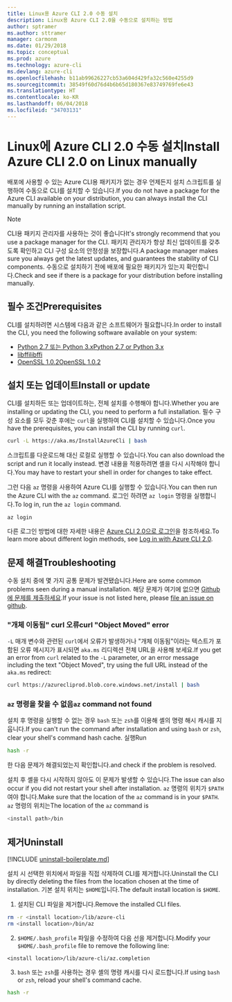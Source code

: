 ```yaml
---
title: Linux용 Azure CLI 2.0 수동 설치
description: Linux용 Azure CLI 2.0을 수동으로 설치하는 방법
author: sptramer
ms.author: sttramer
manager: carmonm
ms.date: 01/29/2018
ms.topic: conceptual
ms.prod: azure
ms.technology: azure-cli
ms.devlang: azure-cli
ms.openlocfilehash: b11ab99626227cb53a604d429fa32c560e4255d9
ms.sourcegitcommit: 38549f60d76d4b6b65d180367e83749769fe6e43
ms.translationtype: HT
ms.contentlocale: ko-KR
ms.lasthandoff: 06/04/2018
ms.locfileid: "34703131"
---
```

# <a name="install-azure-cli-20-on-linux-manually"></a><span data-ttu-id="bba1e-103">Linux에 Azure CLI 2.0 수동 설치</span><span class="sxs-lookup"><span data-stu-id="bba1e-103">Install Azure CLI 2.0 on Linux manually</span></span>

<span data-ttu-id="bba1e-104">배포에 사용할 수 있는 Azure CLI용 패키지가 없는 경우 언제든지 설치 스크립트를 실행하여 수동으로 CLI를 설치할 수 있습니다.</span><span class="sxs-lookup"><span data-stu-id="bba1e-104">If you do not have a package for the Azure CLI available on your distribution, you can always install the CLI manually by running an installation script.</span></span>

> [!NOTE]
> <span data-ttu-id="bba1e-105">CLI용 패키지 관리자를 사용하는 것이 좋습니다</span><span class="sxs-lookup"><span data-stu-id="bba1e-105">It's strongly recommend that you use a package manager for the CLI.</span></span> <span data-ttu-id="bba1e-106">패키지 관리자가 항상 최신 업데이트를 갖추도록 확인하고 CLI 구성 요소의 안정성을 보장합니다.</span><span class="sxs-lookup"><span data-stu-id="bba1e-106">A package manager makes sure you always get the latest updates, and guarantees the stability of CLI components.</span></span> <span data-ttu-id="bba1e-107">수동으로 설치하기 전에 배포에 필요한 패키지가 있는지 확인합니다.</span><span class="sxs-lookup"><span data-stu-id="bba1e-107">Check and see if there is a package for your distribution before installing manually.</span></span>

## <a name="prerequisites"></a><span data-ttu-id="bba1e-108">필수 조건</span><span class="sxs-lookup"><span data-stu-id="bba1e-108">Prerequisites</span></span>

<span data-ttu-id="bba1e-109">CLI를 설치하려면 시스템에 다음과 같은 소프트웨어가 필요합니다.</span><span class="sxs-lookup"><span data-stu-id="bba1e-109">In order to install the CLI, you need the following software available on your system:</span></span>

* [<span data-ttu-id="bba1e-110">Python 2.7 또는 Python 3.x</span><span class="sxs-lookup"><span data-stu-id="bba1e-110">Python 2.7 or Python 3.x</span></span>](https://www.python.org/downloads/)
* [<span data-ttu-id="bba1e-111">libffi</span><span class="sxs-lookup"><span data-stu-id="bba1e-111">libffi</span></span>](https://sourceware.org/libffi/)
* [<span data-ttu-id="bba1e-112">OpenSSL 1.0.2</span><span class="sxs-lookup"><span data-stu-id="bba1e-112">OpenSSL 1.0.2</span></span>](https://www.openssl.org/source/)

## <a name="install-or-update"></a><span data-ttu-id="bba1e-113">설치 또는 업데이트</span><span class="sxs-lookup"><span data-stu-id="bba1e-113">Install or update</span></span>

<span data-ttu-id="bba1e-114">CLI를 설치하든 또는 업데이트하는, 전체 설치를 수행해야 합니다.</span><span class="sxs-lookup"><span data-stu-id="bba1e-114">Whether you are installing or updating the CLI, you need to perform a full installation.</span></span> <span data-ttu-id="bba1e-115">필수 구성 요소를 모두 갖춘 후에는 `curl`을 실행하여 CLI를 설치할 수 있습니다.</span><span class="sxs-lookup"><span data-stu-id="bba1e-115">Once you have the prerequisites, you can install the CLI by running `curl`.</span></span>

```bash
curl -L https://aka.ms/InstallAzureCli | bash
```

<span data-ttu-id="bba1e-116">스크립트를 다운로드해 대신 로컬로 실행할 수 있습니다.</span><span class="sxs-lookup"><span data-stu-id="bba1e-116">You can also download the script and run it locally instead.</span></span> <span data-ttu-id="bba1e-117">변경 내용을 적용하려면 셸을 다시 시작해야 합니다.</span><span class="sxs-lookup"><span data-stu-id="bba1e-117">You may have to restart your shell in order for changes to take effect.</span></span> 

<span data-ttu-id="bba1e-118">그런 다음 `az` 명령을 사용하여 Azure CLI를 실행할 수 있습니다.</span><span class="sxs-lookup"><span data-stu-id="bba1e-118">You can then run the Azure CLI with the `az` command.</span></span> <span data-ttu-id="bba1e-119">로그인 하려면 `az login` 명령을 실행합니다.</span><span class="sxs-lookup"><span data-stu-id="bba1e-119">To log in, run the `az login` command.</span></span>

```azurecli
az login
```

<span data-ttu-id="bba1e-120">다른 로그인 방법에 대한 자세한 내용은 [Azure CLI 2.0으로 로그인](authenticate-azure-cli.md)을 참조하세요.</span><span class="sxs-lookup"><span data-stu-id="bba1e-120">To learn more about different login methods, see [Log in with Azure CLI 2.0](authenticate-azure-cli.md).</span></span>

## <a name="troubleshooting"></a><span data-ttu-id="bba1e-121">문제 해결</span><span class="sxs-lookup"><span data-stu-id="bba1e-121">Troubleshooting</span></span>

<span data-ttu-id="bba1e-122">수동 설치 중에 몇 가지 공통 문제가 발견됐습니다.</span><span class="sxs-lookup"><span data-stu-id="bba1e-122">Here are some common problems seen during a manual installation.</span></span> <span data-ttu-id="bba1e-123">해당 문제가 여기에 없으면 [Github에 문제를 제출하세요](https://github.com/Azure/azure-cli/issues).</span><span class="sxs-lookup"><span data-stu-id="bba1e-123">If your issue is not listed here, please [file an issue on github](https://github.com/Azure/azure-cli/issues).</span></span>
### <a name="curl-object-moved-error"></a><span data-ttu-id="bba1e-124">"개체 이동됨" curl 오류</span><span class="sxs-lookup"><span data-stu-id="bba1e-124">curl "Object Moved" error</span></span>

<span data-ttu-id="bba1e-125">`-L` 매개 변수와 관련된 `curl`에서 오류가 발생하거나 "개체 이동됨"이라는 텍스트가 포함된 오류 메시지가 표시되면 `aka.ms` 리디렉션 전체 URL을 사용해 보세요.</span><span class="sxs-lookup"><span data-stu-id="bba1e-125">If you get an error from `curl` related to the `-L` parameter, or an error message including the text "Object Moved", try using the full URL instead of the `aka.ms` redirect:</span></span>

```bash
curl https://azurecliprod.blob.core.windows.net/install | bash
```

### <a name="az-command-not-found"></a><span data-ttu-id="bba1e-126">`az` 명령을 찾을 수 없음</span><span class="sxs-lookup"><span data-stu-id="bba1e-126">`az` command not found</span></span>

<span data-ttu-id="bba1e-127">설치 후 명령을 실행할 수 없는 경우 `bash` 또는 `zsh`를 이용해 셸의 명령 해시 캐시를 지웁니다.</span><span class="sxs-lookup"><span data-stu-id="bba1e-127">If you can't run the command after installation and using `bash` or `zsh`, clear your shell's command hash cache.</span></span> <span data-ttu-id="bba1e-128">실행</span><span class="sxs-lookup"><span data-stu-id="bba1e-128">Run</span></span>

```bash
hash -r
```

<span data-ttu-id="bba1e-129">한 다음 문제가 해결되었는지 확인합니다.</span><span class="sxs-lookup"><span data-stu-id="bba1e-129">and check if the problem is resolved.</span></span>

<span data-ttu-id="bba1e-130">설치 후 셸을 다시 시작하지 않아도 이 문제가 발생할 수 있습니다.</span><span class="sxs-lookup"><span data-stu-id="bba1e-130">The issue can also occur if you did not restart your shell after installation.</span></span> <span data-ttu-id="bba1e-131">`az` 명령의 위치가 `$PATH`여야 합니다.</span><span class="sxs-lookup"><span data-stu-id="bba1e-131">Make sure that the location of the `az` command is in your `$PATH`.</span></span> <span data-ttu-id="bba1e-132">`az` 명령의 위치는</span><span class="sxs-lookup"><span data-stu-id="bba1e-132">The location of the `az` command is</span></span>

```bash
<install path>/bin
```

## <a name="uninstall"></a><span data-ttu-id="bba1e-133">제거</span><span class="sxs-lookup"><span data-stu-id="bba1e-133">Uninstall</span></span>

[!INCLUDE [uninstall-boilerplate.md](includes/uninstall-boilerplate.md)]

<span data-ttu-id="bba1e-134">설치 시 선택한 위치에서 파일을 직접 삭제하여 CLI를 제거합니다.</span><span class="sxs-lookup"><span data-stu-id="bba1e-134">Uninstall the CLI by directly deleting the files from the location chosen at the time of installation.</span></span> <span data-ttu-id="bba1e-135">기본 설치 위치는 `$HOME`입니다.</span><span class="sxs-lookup"><span data-stu-id="bba1e-135">The default install location is `$HOME`.</span></span>

1. <span data-ttu-id="bba1e-136">설치된 CLI 파일을 제거합니다.</span><span class="sxs-lookup"><span data-stu-id="bba1e-136">Remove the installed CLI files.</span></span>

  ```bash
  rm -r <install location>/lib/azure-cli
  rm <install location>/bin/az
  ```
2. <span data-ttu-id="bba1e-137">`$HOME/.bash_profile` 파일을 수정하여 다음 선을 제거합니다.</span><span class="sxs-lookup"><span data-stu-id="bba1e-137">Modify your `$HOME/.bash_profile` file to remove the following line:</span></span>

  ```text
  <install location>/lib/azure-cli/az.completion
  ```

3. <span data-ttu-id="bba1e-138">`bash` 또는 `zsh`를 사용하는 경우 셸의 명령 캐시를 다시 로드합니다.</span><span class="sxs-lookup"><span data-stu-id="bba1e-138">If using `bash` or `zsh`, reload your shell's command cache.</span></span>

  ```bash
  hash -r
  ```
